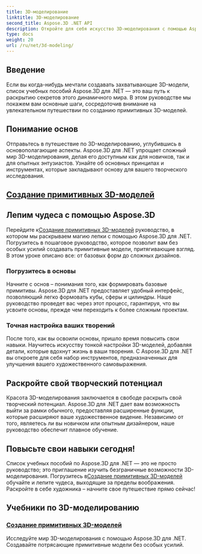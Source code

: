 ```yaml
---
title: 3D-моделирование
linktitle: 3D-моделирование
second_title: Aspose.3D .NET API
description: Откройте для себя искусство 3D-моделирования с помощью Aspose.3D для .NET! С помощью этого подробного руководства вы легко сможете создавать захватывающие примитивные модели. Раскройте свой творческий потенциал сегодня.
type: docs
weight: 20
url: /ru/net/3d-modeling/
---
```


## Введение

Если вы когда-нибудь мечтали создавать захватывающие 3D-модели, список учебных пособий Aspose.3D для .NET — это ваш путь к раскрытию секретов этого динамичного мира. В этом руководстве мы покажем вам основные шаги, сосредоточив внимание на увлекательном путешествии по созданию примитивных 3D-моделей.

## Понимание основ

Отправьтесь в путешествие по 3D-моделированию, углубившись в основополагающие аспекты. Aspose.3D для .NET упрощает сложный мир 3D-моделирования, делая его доступным как для новичков, так и для опытных энтузиастов. Узнайте об основных принципах и инструментах, которые закладывают основу для вашего творческого исследования.

## [Создание примитивных 3D-моделей](./primitive-3d-models/)

## Лепим чудеса с помощью Aspose.3D

 Перейдите к[Создание примитивных 3D-моделей](./primitive-3d-models/) руководство, в котором мы раскрываем магию лепки с помощью Aspose.3D для .NET. Погрузитесь в пошаговое руководство, которое позволит вам без особых усилий создавать примитивные модели, притягивающие взгляд. В этом уроке описано все: от базовых форм до сложных дизайнов.

### Погрузитесь в основы

Начните с основ – понимания того, как формировать базовые примитивы. Aspose.3D для .NET предоставляет удобный интерфейс, позволяющий легко формовать кубы, сферы и цилиндры. Наше руководство проведет вас через этот процесс, гарантируя, что вы усвоите основы, прежде чем переходить к более сложным проектам.

### Точная настройка ваших творений

После того, как вы освоили основы, пришло время повысить свои навыки. Научитесь искусству тонкой настройки 3D-моделей, добавляя детали, которые вдохнут жизнь в ваши творения. С Aspose.3D для .NET вы откроете для себя набор инструментов, предназначенных для улучшения вашего художественного самовыражения.

## Раскройте свой творческий потенциал

Красота 3D-моделирования заключается в свободе раскрыть свой творческий потенциал. Aspose.3D для .NET дает вам возможность выйти за рамки обычного, предоставляя расширенные функции, которые расширяют ваше художественное видение. Независимо от того, являетесь ли вы новичком или опытным дизайнером, наше руководство обеспечит плавное обучение.

## Повысьте свои навыки сегодня!

Список учебных пособий по Aspose.3D для .NET — это не просто руководство; это приглашение изучить безграничные возможности 3D-моделирования. Погрузитесь в[Создание примитивных 3D-моделей](./primitive-3d-models/) обучайте и лепите чудеса, выходящие за пределы воображения. Раскройте в себе художника – начните свое путешествие прямо сейчас!
## Учебники по 3D-моделированию
### [Создание примитивных 3D-моделей](./primitive-3d-models/)
Исследуйте мир 3D-моделирования с помощью Aspose.3D для .NET. Создавайте потрясающие примитивные модели без особых усилий.